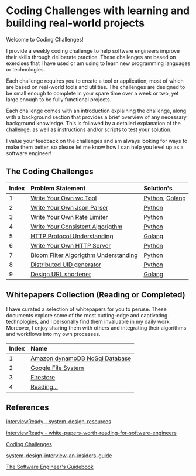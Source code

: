 # Coding Challenges with learning and building real-world projects

Welcome to Coding Challenges!

I provide a weekly coding challenge to help software engineers improve their skills through deliberate practice. These challenges are based on exercises that I have used or am using to learn new programming languages or technologies.

Each challenge requires you to create a tool or application, most of which are based on real-world tools and utilities. The challenges are designed to be small enough to complete in your spare time over a week or two, yet large enough to be fully functional projects.

Each challenge comes with an introduction explaining the challenge, along with a background section that provides a brief overview of any necessary background knowledge. This is followed by a detailed explanation of the challenge, as well as instructions and/or scripts to test your solution.

I value your feedback on the challenges and am always looking for ways to make them better, so please let me know how I can help you level up as a software engineer!

## The Coding Challenges

| Index | Problem Statement | Solution's |
| :---  |     :---          |   :---     |
| 1     | [Write Your Own wc Tool](https://codingchallenges.fyi/challenges/challenge-wc) | [Python](./1-write-your-own-wc-tool/Python-Solution), [Golang](1-write-your-own-wc-tool/Go-Solution)    |
| 2     | [Write Your Own Json Parser](https://codingchallenges.fyi/challenges/challenge-json-parser) | [Python](./2-write-your-own-json-parser/Python-Solution)|
| 3     | [Write Your Own Rate Limiter](https://codingchallenges.fyi/challenges/challenge-rate-limiter) | [Python](./3-write-your-own-rate-limter/Python-Solution)|
| 4     | [Write Your Consistent Algorigthm](.) | [Python](./4-write-consistent-hashing/Python-Solution)|
| 5     | [HTTP Protocol Understanding](.) | [Golang](./5-understanding-http-protocol/Golang)|
| 6     | [Write Your Own HTTP Server](.) | [Python](./6-write-your-own-http-server/Python-Solution/)|
| 7     | [Bloom Filter Algorigthm Understanding](.) | [Python](./7-understading-bloom-filter-algorigthm/Python)|
| 8     | [Distributed UID generator](.) | [Python](./8-understanding-distributed-uid-generator/Python-Solution/)|
| 9     | [Design URL shortener](.) | [Golang](./9-understanding-url-shortener/Golang-Solution/)|

## Whitepapers Collection (Reading or Completed)

I have curated a selection of whitepapers for you to peruse. These documents explore some of the most cutting-edge and captivating technologies, and I personally find them invaluable in my daily work. Moreover, I enjoy sharing them with others and integrating their algorithms and workflows into my own processes.

| Index | Name
| :---  |     :---          |
| 1     | [Amazon dynamoDB NoSql Database](https://www.allthingsdistributed.com/files/amazon-dynamo-sosp2007.pdf) |
| 2     | [Google File System](https://static.googleusercontent.com/media/research.google.com/en//archive/gfs-sosp2003.pdf) |
| 3     | [Firestore](https://storage.googleapis.com/pub-tools-public-publication-data/pdf/d647cb73166040a82b7e5569574451be517f5c59.pdf) |
| 4     | [Reading...](.) |

## References

[interviewReady - system-design-resources](https://github.com/InterviewReady/system-design-resources)

[interviewReady - white-papers-worth-reading-for-software-engineers](https://github.com/InterviewReady/system-design-resources)

[Coding Challenges](https://codingchallenges.fyi/challenges/intro)

[system-design-interview-an-insiders-guide](https://blog.pragmaticengineer.com/system-design-interview-an-insiders-guide-review/)

[The Software Engineer's Guidebook](https://www.engguidebook.com/)
